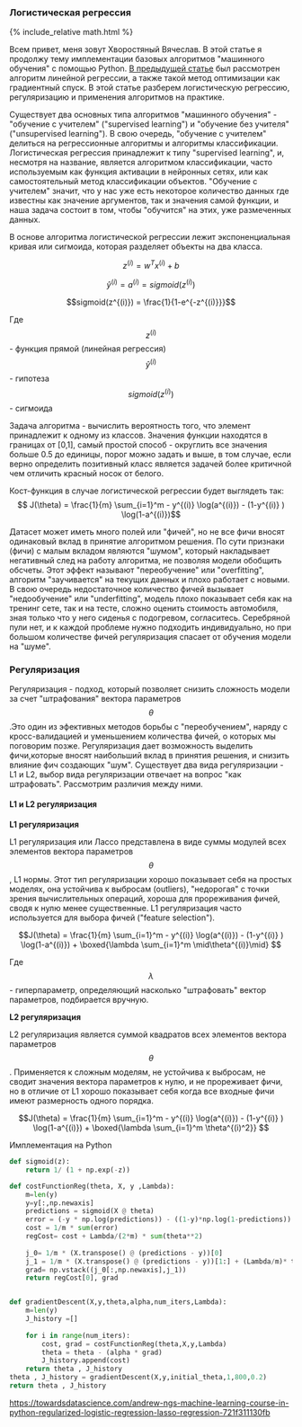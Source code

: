 ### Логистическая регрессия
{% include_relative math.html %}

Всем привет, меня зовут Хворостяный Вячеслав. В этой статье я продолжу тему имплементации базовых алгоритмов "машинного обучения" с помощью Python. [В предыдущей статье](https://vkhvorostianyi.github.io/2019/04/01/Basic-machine-learning-algos-with-Python-implementation.html) был рассмотрен алгоритм линейной регрессии, а также такой метод оптимизации как градиентный спуск. В этой статье разберем логистическую регрессию, регуляризацию и применения алгоритмов на практике.  

Существует два основных типа алгоритмов "машинного обучения" - "обучение с учителем" ("supervised learning") и "обучение без учителя" ("unsupervised learning"). В свою очередь, "обучение с учителем" делиться на регрессионные алгоритмы и алгоритмы классификации. Логистическая регрессия принадлежит к типу "supervised learning", и, несмотря на название, является алгоритмом классификации, часто используемым как функция активации в нейронных сетях, или как самостоятельный метод классификации объектов. "Обучение с учителем" значит, что у нас уже есть некоторое количество данных где известны как значение аргументов, так и значения самой функции, и наша задача состоит в том, чтобы "обучится" на этих, уже размеченных данных.

В основе алгоритма логистической регрессии лежит экспоненциальная кривая или сигмоида, которая разделяет объекты на два класса.

$$z^{(i)} = w^T x^{(i)} + b $$
 
$$\hat{y}^{(i)} = a^{(i)} = sigmoid(z^{(i)})$$

$$sigmoid(z^{(i)}) = \frac{1}{1-e^{-z^{(i)}}}$$



Где   
$$z^{(i)}$$ - функция прямой (линейная регрессия)  
$$\hat{y}^{(i)}$$ - гипотеза   
$$sigmoid(z^{(i)})$$ - сигмоида 

Задача алгоритма - вычислить вероятность того, что элемент принадлежит к одному из классов. Значения функции находятся в границах от [0,1], самый простой способ - округлить все значения больше 0.5 до единицы, порог можно задать и выше, в том случае, если верно определить позитивный класс является задачей более критичной чем отличить красный носок от белого.

Кост-функция в случае логистической регрессии будет выглядеть так:
$$ J(\theta) = \frac{1}{m} \sum_{i=1}^m - y^{(i)} \log(a^{(i)}) -  (1-y^{(i)} ) \log(1-a^{(i)})$$

Датасет может иметь много полей или "фичей", но не все фичи вносят одинаковый вклад в принятие алгоритмом решения. По сути признаки (фичи) с малым вкладом являются "шумом", который накладывает негативный след на работу алгоритма, не позволяя модели обобщить обсчеты. Этот эффект называют "переобучение" или "overfitting", алгоритм "заучивается" на текущих данных и плохо работает с новыми. В свою очередь недостаточное количество фичей вызывает "недообучение" или "underfitting", модель плохо показывает себя как на тренинг сете, так и на тесте, сложно оценить стоимость автомобиля, зная только что у него сиденья с подогревом, согласитесь. Серебряной пули нет, и к каждой проблеме нужно подходить индивидуально, но при большом количестве фичей регуляризация спасает от обучения модели на "шуме".


### Регуляризация
Регуляризация - подход, который позволяет снизить сложность модели за счет "штрафования" вектора параметров $$\theta$$.Это один из эфективных методов борьбы с "переобучением", наряду с кросс-валидацией и уменьшением количества фичей, о которых мы поговорим позже. Регуляризация дает возможность выделить фичи,которые вносят наибольший вклад в принятия решения, и снизить влияние фич создающих "шум". Существует два вида регуляризации - L1 и L2, выбор вида регуляризации отвечает на вопрос "как штрафовать". Рассмотрим различия между ними.


#### L1 и L2 регуляризация

**L1 регуляризация**

L1 регуляризация или Лассо представлена в виде суммы модулей всех элементов вектора параметров $$\theta$$, L1 нормы. Этот тип регуляризации хорошо показывает себя на простых моделях, она устойчива к выбросам (outliers), "недорогая" с точки зрения вычислительных операций, хороша для прореживания фичей, сводя к нулю менее существенные. L1 регуляризация часто используется для выбора фичей ("feature selection").

$$J(\theta) = \frac{1}{m} \sum_{i=1}^m - y^{(i)} \log(a^{(i)}) - (1-y^{(i)} ) \log(1-a^{(i)}) + \boxed{\lambda \sum_{i=1}^m \mid\theta^{(i)}\mid} $$  

Где $$\lambda$$ - гиперпараметр, определяющий насколько "штрафовать" вектор параметров, подбирается вручную.

**L2 регуляризация**  

L2 регуляризация является суммой квадратов всех элементов вектора параметров $$\theta$$.
Применяется к сложным моделям, не устойчива к выбросам, не сводит значения вектора параметров к нулю, и не прореживает фичи, но в отличие от L1 хорошо показывает себя когда все входные фичи имеют размерность одного порядка.

$$J(\theta) = \frac{1}{m} \sum_{i=1}^m - y^{(i)} \log(a^{(i)}) - (1-y^{(i)} ) \log(1-a^{(i)}) + \boxed{\lambda \sum_{i=1}^m \theta^{(i)^2}} $$

Имплементация на Python

```python
def sigmoid(z):
    return 1/ (1 + np.exp(-z))

def costFunctionReg(theta, X, y ,Lambda):
    m=len(y)
    y=y[:,np.newaxis]
    predictions = sigmoid(X @ theta)
    error = (-y * np.log(predictions)) - ((1-y)*np.log(1-predictions))
    cost = 1/m * sum(error)
    regCost= cost + Lambda/(2*m) * sum(theta**2)
    
    j_0= 1/m * (X.transpose() @ (predictions - y))[0]
    j_1 = 1/m * (X.transpose() @ (predictions - y))[1:] + (Lambda/m)* theta[1:]
    grad= np.vstack((j_0[:,np.newaxis],j_1))
    return regCost[0], grad


def gradientDescent(X,y,theta,alpha,num_iters,Lambda):
    m=len(y)
    J_history =[]
    
    for i in range(num_iters):
        cost, grad = costFunctionReg(theta,X,y,Lambda)
        theta = theta - (alpha * grad)
        J_history.append(cost)    
    return theta , J_history
theta , J_history = gradientDescent(X,y,initial_theta,1,800,0.2)
return theta , J_history
```

<https://towardsdatascience.com/andrew-ngs-machine-learning-course-in-python-regularized-logistic-regression-lasso-regression-721f311130fb>
